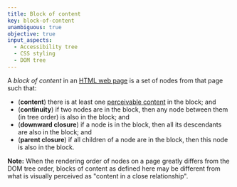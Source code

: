 ```yaml
---
title: Block of content
key: block-of-content
unambiguous: true
objective: true
input_aspects:
  - Accessibility tree
  - CSS styling
  - DOM tree
---
```


A _block of content_ in an [HTML web page][] is a set of nodes from that page such that:

- (**content**) there is at least one [perceivable content][] in the block; and
- (**continuity**) if two nodes are in the block, then any node between them (in tree order) is also in the block; and
- (**downward closure**) if a node is in the block, then all its descendants are also in the block; and
- (**parent closure**) if all children of a node are in the block, then this node is also in the block.

**Note:** When the rendering order of nodes on a page greatly differs from the DOM tree order, blocks of content as defined here may be different from what is visually perceived as "content in a close relationship".

[html web page]: #web-page-html 'Definition of Web Page'
[perceivable content]: #perceivable-content 'Definition of Perceivable Content'
